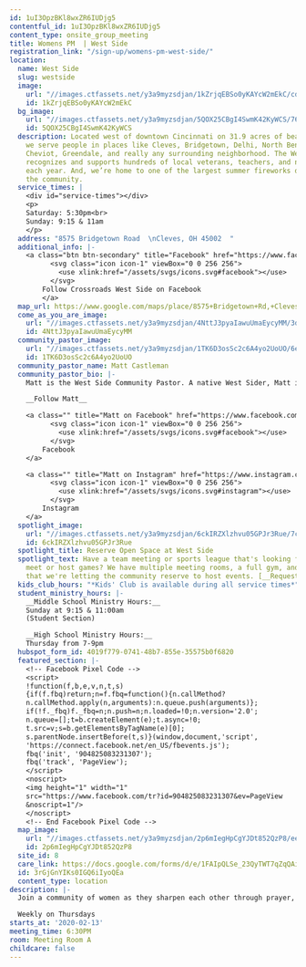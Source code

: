 ```yaml
---
id: 1uI3OpzBKl8wxZR6IUDjg5
contentful_id: 1uI3OpzBKl8wxZR6IUDjg5
content_type: onsite_group_meeting
title: Womens PM  | West Side
registration_link: "/sign-up/womens-pm-west-side/"
location:
  name: West Side
  slug: westside
  image:
    url: "//images.ctfassets.net/y3a9myzsdjan/1kZrjqEBSo0yKAYcW2mEkC/cd7a36f1b60992c93a508acc6ec07ce3/crossroads-church-locations-west-side5.jpg"
    id: 1kZrjqEBSo0yKAYcW2mEkC
  bg_image:
    url: "//images.ctfassets.net/y3a9myzsdjan/5QOX25CBgI4SwmK42KyWCS/76acde1edef86e004fd20b7e2fb11a90/crossroads-church-westside-bg4b.jpg"
    id: 5QOX25CBgI4SwmK42KyWCS
  description: Located west of downtown Cincinnati on 31.9 acres of beautiful wilderness,
    we serve people in places like Cleves, Bridgetown, Delhi, North Bend, Harrison,
    Cheviot, Greendale, and really any surrounding neighborhood. The West Side team
    recognizes and supports hundreds of local veterans, teachers, and non-profit employees
    each year. And, we’re home to one of the largest summer fireworks displays in
    the community.
  service_times: |
    <div id="service-times"></div>
    <p>
    Saturday: 5:30pm<br>
    Sunday: 9:15 & 11am
    </p>
  address: "8575 Bridgetown Road  \nCleves, OH 45002  "
  additional_info: |-
    <a class="btn btn-secondary" title="Facebook" href="https://www.facebook.com/Crossroads-West-Side-556360524781570/">
          <svg class="icon icon-1" viewBox="0 0 256 256">
            <use xlink:href="/assets/svgs/icons.svg#facebook"></use>
          </svg>
        Follow Crossroads West Side on Facebook
        </a>
  map_url: https://www.google.com/maps/place/8575+Bridgetown+Rd,+Cleves,+OH+45002/@39.1605535,-84.7250682,17z/data=!4m2!3m1!1s0x8841ccf8c37b7d8d:0x145b0445f0725733?hl=en
  come_as_you_are_image:
    url: "//images.ctfassets.net/y3a9myzsdjan/4NttJ3pyaIawuUmaEycyMM/3dfcc01867c451ac096e56e4099eef9a/crossroads-church-come-as-you-are.jpg"
    id: 4NttJ3pyaIawuUmaEycyMM
  community_pastor_image:
    url: "//images.ctfassets.net/y3a9myzsdjan/1TK6D3osSc2c6A4yo2UoUO/6ea43c567d5609d92e754b8256bd7cc8/crossroads-church-matt-castleman.jpg"
    id: 1TK6D3osSc2c6A4yo2UoUO
  community_pastor_name: Matt Castleman
  community_pastor_bio: |-
    Matt is the West Side Community Pastor. A native West Sider, Matt is a proud OHHS alum (GO HIGHLANDERS!). Prior to serving the West Side community, Matt was the Executive Producer at Crossroads and helped lead national creative and teaching efforts for the church. Matt has a strong passion for including others in epic stories and adventures—as well as eating bacon and watching The Office. Matt lives in Cleves with his beautiful wife, Catie, and their three amazing daughters, Karis, Ayla, and Joya.

    __Follow Matt__

    <a class="" title="Matt on Facebook" href="https://www.facebook.com/crdsmattcastleman/">
          <svg class="icon icon-1" viewBox="0 0 256 256">
            <use xlink:href="/assets/svgs/icons.svg#facebook"></use>
          </svg>
        Facebook
    </a>

    <a class="" title="Matt on Instagram" href="https://www.instagram.com/mattcastleman/">
          <svg class="icon icon-1" viewBox="0 0 256 256">
            <use xlink:href="/assets/svgs/icons.svg#instagram"></use>
          </svg>
        Instagram
    </a>
  spotlight_image:
    url: "//images.ctfassets.net/y3a9myzsdjan/6ckIRZXlzhvu05GPJr3Rue/7ce51b74fb442a8e681969a2e363147f/53781141_667816993635922_4592926705085054976_n.jpg"
    id: 6ckIRZXlzhvu05GPJr3Rue
  spotlight_title: Reserve Open Space at West Side
  spotlight_text: Have a team meeting or sports league that's looking for space to
    meet or host games? We have multiple meeting rooms, a full gym, and outdoor space
    that we're letting the community reserve to host events. [__Request space here.__](https://docs.google.com/forms/d/e/1FAIpQLSdZH_aWYd8XCcmyu5iM4t13OW2r_ty-_TqwR_YobSeCQUNsww/viewform?usp=sf_link)
  kids_club_hours: "*Kids' Club is available during all service times*"
  student_ministry_hours: |-
    __Middle School Ministry Hours:__
    Sunday at 9:15 & 11:00am
    (Student Section)

    __High School Ministry Hours:__
    Thursday from 7-9pm
  hubspot_form_id: 4019f779-0741-48b7-855e-35575b0f6820
  featured_section: |-
    <!-- Facebook Pixel Code -->
    <script>
    !function(f,b,e,v,n,t,s)
    {if(f.fbq)return;n=f.fbq=function(){n.callMethod?
    n.callMethod.apply(n,arguments):n.queue.push(arguments)};
    if(!f._fbq)f._fbq=n;n.push=n;n.loaded=!0;n.version='2.0';
    n.queue=[];t=b.createElement(e);t.async=!0;
    t.src=v;s=b.getElementsByTagName(e)[0];
    s.parentNode.insertBefore(t,s)}(window,document,'script',
    'https://connect.facebook.net/en_US/fbevents.js');
    fbq('init', '904825083231307');
    fbq('track', 'PageView');
    </script>
    <noscript>
    <img height="1" width="1"
    src="https://www.facebook.com/tr?id=904825083231307&ev=PageView
    &noscript=1"/>
    </noscript>
    <!-- End Facebook Pixel Code -->
  map_image:
    url: "//images.ctfassets.net/y3a9myzsdjan/2p6mIegHpCgYJDt852QzP8/eeecbf0a1202d697c9ef3d815a02aaed/Screen_Shot_2019-11-15_at_2.36.24_PM.png"
    id: 2p6mIegHpCgYJDt852QzP8
  site_id: 8
  care_link: https://docs.google.com/forms/d/e/1FAIpQLSe_23QyTWT7qZqQAiYOVYOvQ-b8DJUdnJ04uZjRsGXDBTYDpQ/viewform
  id: 3rGjGnYIKs0IGQ6iIyoQEa
  content_type: location
description: |-
  Join a community of women as they sharpen each other through prayer, studying God’s word and encouraging each other to put God’s plan into action in their daily lives. Open to women pursuing prayer and Bible study in order to deepen faith and connect these practices to their lives and relationship with God.

  Weekly on Thursdays
starts_at: '2020-02-13'
meeting_time: 6:30PM
room: Meeting Room A
childcare: false
---
```



